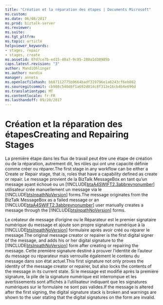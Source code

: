 ```yaml
---
title: "Création et la réparation des étapes | Documents Microsoft"
ms.custom: 
ms.date: 06/08/2017
ms.prod: biztalk-server
ms.reviewer: 
ms.suite: 
ms.tgt_pltfrm: 
ms.topic: article
helpviewer_keywords:
- stages, repair
- stages, create
ms.assetid: 07d7ce7b-ed15-40a7-9c85-280a1d38985b
caps.latest.revision: "3"
author: MandiOhlinger
ms.author: mandia
manager: anneta
ms.openlocfilehash: bb87112775b9664badf319796e1a6243cf6eb082
ms.sourcegitcommit: cb908c540d8f1a692d01dc8f313e16cb4b4e696d
ms.translationtype: MT
ms.contentlocale: fr-FR
ms.lasthandoff: 09/20/2017
---
```

# <a name="creating-and-repairing-stages"></a><span data-ttu-id="ad350-102">Création et la réparation des étapes</span><span class="sxs-lookup"><span data-stu-id="ad350-102">Creating and Repairing Stages</span></span>
<span data-ttu-id="ad350-103">La première étape dans les flux de travail peut être une étape de création ou de la réparation, autrement dit, les rôles qui ont une capacité définie comme créer ou réparer.</span><span class="sxs-lookup"><span data-stu-id="ad350-103">The first stage in any workflow can be either a Create or Repair stage, that is, roles that have a capability defined as create or repair.</span></span> <span data-ttu-id="ad350-104">Le message provient de la BizTalk MessageBox en tant qu’un message ayant échoué ou un [!INCLUDE[btaA4SWIFT2.3abbrevnonumber](../../includes/btaa4swift2-3abbrevnonumber-md.md)] utilisateur crée manuellement un message via le [!INCLUDE[btsInpathNoVersion](../../includes/btsinpathnoversion-md.md)] forms.</span><span class="sxs-lookup"><span data-stu-id="ad350-104">The message originates from the BizTalk MessageBox as a failed message or an [!INCLUDE[btaA4SWIFT2.3abbrevnonumber](../../includes/btaa4swift2-3abbrevnonumber-md.md)] user manually creates a message through the [!INCLUDE[btsInpathNoVersion](../../includes/btsinpathnoversion-md.md)] forms.</span></span>  
  
 <span data-ttu-id="ad350-105">Le créateur de message d’origine ou le Réparateur est le premier signataire numérique du message et ajoute son propre signature numérique à la [!INCLUDE[btsInpathNoVersion](../../includes/btsinpathnoversion-md.md)] formulaire après avoir créé ou réparer le message.</span><span class="sxs-lookup"><span data-stu-id="ad350-105">The original message creator or repairer is the first digital signer of the message, and adds his or her digital signature to the [!INCLUDE[btsInpathNoVersion](../../includes/btsinpathnoversion-md.md)] form after creating or repairing the message.</span></span> <span data-ttu-id="ad350-106">Cette première signature destiné à prouver l’identité de l’auteur du message ou réparateur mais verrouille également le contenu du message dans son état actuel.</span><span class="sxs-lookup"><span data-stu-id="ad350-106">This first signature not only proves the identity of the message creator or repairer, but also locks the contents of the message in its current state.</span></span> <span data-ttu-id="ad350-107">Si le message est modifié après la première signature, la pile de la signature numérique est interrompue et les avertissements sont affichés à l’utilisateur indiquant que les signatures numériques sur le formulaire ne sont pas valides.</span><span class="sxs-lookup"><span data-stu-id="ad350-107">If the message is altered after the first signing, the digital signature stack is broken and warnings are shown to the user stating that the digital signatures on the form are invalid.</span></span>